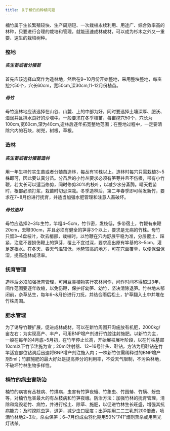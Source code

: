 ```yaml
---
title: 关于楠竹的种植问题
---
```


楠竹属于生长繁殖较快、生产周期短、一次栽植永续利用、用途广、综合效率高的林种，只要进行合理的栽培和管理，就能迅速成林成材，可以成为杉木之外又一重要、速生的栽培树种。

### 整地

##### 实生苗或者分殖苗

首先应该选择山窝作为造林地，然后在9~10月份开始整地，采用整块整地，每亩挖穴50个，穴长60cm，宽50cm,深30cm,11-12月份植苗。

##### 母竹

母竹造林地应该选择在山谷、山麓、上的中部为好，同时要选择土壤深厚、肥沃、湿润并且排水良好的沙壤中。一般要求在冬季植苗，每亩挖穴50个，穴长为100cm,宽60cm,深为40cm,造林后逐年拓宽整地范围；在整地过程中，一定要清除穴内的石块，树兜，树根，草根。

### 造林

##### 实生苗或者分殖苗造林

用一年生楠竹实生苗或者分殖苗造林，每丛有10株以上，造林时每穴只需栽植3~5株即可，因此要认真分苗。分苗后的小竹丛要求必须有笋芽并且不伤根，带有小竹鞭，若太长可以适当修剪，同时修剪30%的枝叶，以减少水分蒸腾。晴天栽苗时，根部必须打浆，栽苗时切忌深栽。冬季造林后，第二年春季即可萌发新竹，要求在7~8月份进行抚育，并适当加强水肥管理和注意人畜破坏。

##### 母竹造林

母竹应选择2~3年生竹，竿粗4~5cm，竹节密，发枝低，多带宿土，竹鞭有来鞭20cm，去鞭30cm，并且必须有健全的笋芽3个以上，要求是无病的竹株。母竹只留3~4盘枝叶，砍去梢部，栽植时，以竹鞭在穴内舒展平稳为准，分层覆土、踩紧，注意不要损伤鞭上的笋芽，覆土不宜过深，要求高出原有竿基的3~5cm，灌足定根水。在冬天、春天气温较低，地势较高的地方，可在穴面覆草，以便保温保湿，提高造林成活率。

### 抚育管理

造林后必须加强抚育管理，可用豆类植物实行农林间作，间作时间不得超过3年，间作范围要逐年收缩，以免伤鞭，保护好幼笋、幼竹，坚决清除退笋。竹林地未郁闭前，杂草丛生，每年6~&月份进行刀抚，并结合雨后松土，铲草翻入土中并堆在竹株周围。

### 肥水管理

为了诱导竹鞭扩展，促进成林成材，可以在新竹周围开沟施放有机肥，2000kg/亩左右；为实现高产、丰产，可用BNP增产剂进行竹腔注射施肥。以新竹为主，一般在每年的4月底~5月初，在竹竿停止长高，开始展枝展叶阶段，以在竹株基部10cm以下竹节注施为宜；20ml注射器、12~16号针头、鞋钻，方法为用鞋钻在竹竿适宜部位钻洞后迅速将BNP增产剂注施入内；一株新竹仅需稀释过的BNP增产剂5ml；竹腔施肥的最大好处是提高养分的利用率，不受天气限制，不污染林地，不破坏竹林生物多样性。

### 楠竹的病虫害防治

楠竹的病害有丛枝病、竹煤病，虫害有竹笋夜蛾、竹象虫、竹园蝽、竹螨、蚜虫等，对楠竹危害最大的有丛枝病和竹笋夜蛾。防治方法：加强竹林的抚育管理，清除和烧毁老竹、病竹，并进行松土、除草、施肥，以促进竹林生长旺盛，增强其抗病能力；及时挖除虫笋、退笋，减少虫口密度；出笋期用二二三乳剂200倍液，喷洒竹林地2~3次，杀虫保笋；6~7月份成虫羽化期用50%“741”烟剂熏杀或用黑光灯诱杀。
